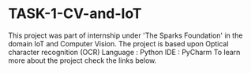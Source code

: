 # TASK-1-CV-and-IoT
This project was part of internship under 'The Sparks Foundation' in the domain IoT and Computer Vision.
The project is based upon Optical character recognition (OCR)
Language : Python
IDE : PyCharm
To learn more about the project check the links below.
